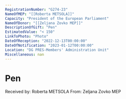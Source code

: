 ```yaml
---
RegistrationNumber: "G274-23"
NameOfMEP: "[[Roberta METSOLA]]"
Capacity: "President of the European Parliament"
NameOfDonor: "[[Zeljana Zovko MEP]]"
DescriptionOfGift: "Pen"
EstimatedValue: "< 150"
LinkToPhoto: "Photo"
DateOfReception: "2022-12-13T00:00:00"
DateOfNotification: "2023-01-12T00:00:00"
Location: "DG PRES-Members' Administration Unit"
Miscellaneous: nan
---
```


# Pen

Received by: Roberta METSOLA
From: Zeljana Zovko MEP
